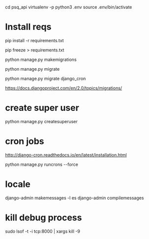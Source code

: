 cd psq_api
virtualenv -p python3 .env
source .env/bin/activate

# Install reqs
pip install -r requirements.txt 

pip freeze > requirements.txt

python manage.py makemigrations

python manage.py migrate

python manage.py migrate django_cron


https://docs.djangoproject.com/en/2.0/topics/migrations/

# create super user

python manage.py createsuperuser

# cron jobs

http://django-cron.readthedocs.io/en/latest/installation.html

python manage.py runcrons --force

# locale

django-admin makemessages -l es
django-admin compilemessages

# kill debug process

sudo lsof -t -i tcp:8000 | xargs kill -9